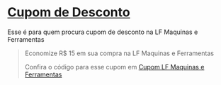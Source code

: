 # [Cupom de Desconto](https://github.com/CupomDeDesconto/Promocoes/blob/main/README.md)
Esse é para quem procura cupom de desconto na LF Maquinas e Ferramentas
<blockquote cite="https://asasdodesconto.com/desconto/economize-rs-15-em-sua-compra-na-lf-maquinas-e-ferramentas-2051542"><p>Economize R$ 15 em sua compra na LF Maquinas e Ferramentas</p><footer>Confira o código para esse cupom em <a href="https://asasdodesconto.com/desconto/economize-rs-15-em-sua-compra-na-lf-maquinas-e-ferramentas-2051542">Cupom LF Maquinas e Ferramentas</a></footer></blockquote>